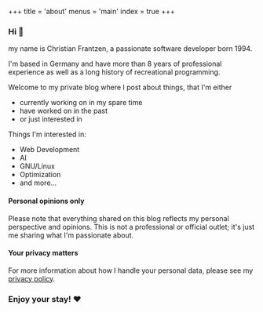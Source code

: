 +++
title = 'about'
menus = 'main'
index = true
+++

### Hi :wave:

my name is Christian Frantzen, a passionate software developer born 1994.

I'm based in Germany and have more than 8 years of professional experience as well as a long history of recreational programming.

Welcome to my private blog where I post about things, 
that I'm either
- currently working on in my spare time
- have worked on in the past
- or just interested in

Things I'm interested in:
- Web Development
- AI
- GNU/Linux
- Optimization
- and more...

#### Personal opinions only

Please note that everything shared on this blog reflects my personal perspective and opinions. This is not a professional or official outlet; it's just me sharing what I'm passionate about.

#### Your privacy matters

For more information about how I handle your personal data,
please see my [privacy policy](/posts/privacy).

### Enjoy your stay! :heart:

